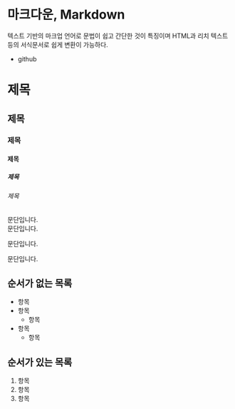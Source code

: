 # 마크다운, Markdown

텍스트 기반의 마크업 언어로 문법이 쉽고 간단한 것이 특징이며 HTML과 리치 텍스트 등의 서식문서로 쉽게 변환이 가능하다.

<html>
<body>
</body>
</html>

- github

# 제목
## 제목
### 제목
#### 제목
##### 제목
###### 제목

문단입니다.  
문단입니다.

문단입니다.

문단입니다.


## 순서가 없는 목록

- 항목
- 항목
	- 항목
- 항목
	- 항목

## 순서가 있는 목록

1. 항목
2. 항목
3. 항목












